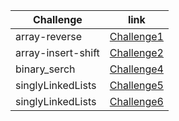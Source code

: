 |Challenge|link |
|---------|-----|
|array-reverse|[Challenge1](array-reverse/README.md)|
|array-insert-shift|[Challenge2](array-insert-shift/README.md)|
|binary_serch|[Challenge4](binary_serch/README.md)|
|singlyLinkedLists|[Challenge5](singlyLinkedLists/README.md)|
|singlyLinkedLists|[Challenge6](singlyLinkedLists/README.md)|



